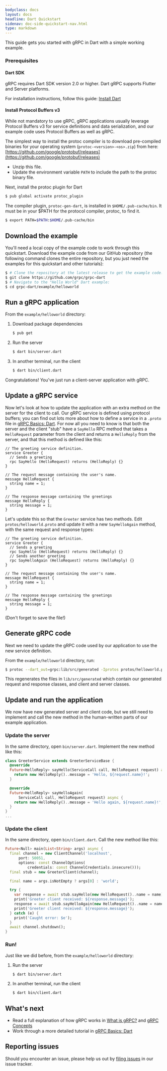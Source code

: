 ```yaml
---
bodyclass: docs
layout: docs
headline: Dart Quickstart
sidenav: doc-side-quickstart-nav.html
type: markdown
---
```

<p class="lead">This guide gets you started with gRPC in Dart with a simple
working example.</p>

<div id="toc"></div>

### Prerequisites

#### Dart SDK

gRPC requires Dart SDK version 2.0 or higher. Dart gRPC supports Flutter and Server platforms.

For installation instructions, follow this guide: [Install Dart](https://www.dartlang.org/install)

#### Install Protocol Buffers v3

While not mandatory to use gRPC, gRPC applications usually leverage Protocol
Buffers v3 for service definitions and data serialization, and our example code
uses Protocol Buffers as well as gRPC.

The simplest way to install the protoc compiler is to download pre-compiled
binaries for your operating system (`protoc-<version>-<os>.zip`) from here:
[https://github.com/google/protobuf/releases](https://github.com/google/protobuf/releases)

  * Unzip this file.
  * Update the environment variable `PATH` to include the path to the protoc
    binary file.

Next, install the protoc plugin for Dart

```sh
$ pub global activate protoc_plugin
```

The compiler plugin, `protoc-gen-dart`, is installed in `$HOME/.pub-cache/bin`.
It must be in your $PATH for the protocol compiler, protoc, to find it.

```sh
$ export PATH=$PATH:$HOME/.pub-cache/bin
```

## Download the example

You'll need a local copy of the example code to work through this quickstart.
Download the example code from our GitHub repository (the following command
clones the entire repository, but you just need the examples for this quickstart
and other tutorials):

```sh
$ # Clone the repository at the latest release to get the example code:
$ git clone https://github.com/grpc/grpc-dart
$ # Navigate to the "Hello World" Dart example:
$ cd grpc-dart/example/helloworld
```

## Run a gRPC application

From the `example/helloworld` directory:

1. Download package dependencies

   ```sh
   $ pub get
   ```

2. Run the server

   ```sh
   $ dart bin/server.dart
   ```

3. In another terminal, run the client

   ```sh
   $ dart bin/client.dart
   ```

Congratulations! You've just run a client-server application with gRPC.

## Update a gRPC service

Now let's look at how to update the application with an extra method on the
server for the client to call. Our gRPC service is defined using protocol
buffers; you can find out lots more about how to define a service in a `.proto`
file in [gRPC Basics: Dart][]. For now all you need to know is that both the
server and the client "stub" have a `SayHello` RPC method that takes a
`HelloRequest` parameter from the client and returns a `HelloReply` from the
server, and that this method is defined like this:


```
// The greeting service definition.
service Greeter {
  // Sends a greeting
  rpc SayHello (HelloRequest) returns (HelloReply) {}
}

// The request message containing the user's name.
message HelloRequest {
  string name = 1;
}

// The response message containing the greetings
message HelloReply {
  string message = 1;
}
```
Let's update this so that the `Greeter` service has two methods. Edit
`protos/helloworld.proto` and update it with a new `SayHelloAgain`
method, with the same request and response types:

```
// The greeting service definition.
service Greeter {
  // Sends a greeting
  rpc SayHello (HelloRequest) returns (HelloReply) {}
  // Sends another greeting
  rpc SayHelloAgain (HelloRequest) returns (HelloReply) {}
}

// The request message containing the user's name.
message HelloRequest {
  string name = 1;
}

// The response message containing the greetings
message HelloReply {
  string message = 1;
}
```

(Don't forget to save the file!)

## Generate gRPC code

Next we need to update the gRPC code used by our application to use the new
service definition.

From the `example/helloworld` directory, run:

```sh
$ protoc --dart_out=grpc:lib/src/generated -Iprotos protos/helloworld.proto
```

This regenerates the files in `lib/src/generated` which contain our generated
request and response classes, and client and server classes.

## Update and run the application

We now have new generated server and client code, but we still need to implement
and call the new method in the human-written parts of our example application.

### Update the server

In the same directory, open `bin/server.dart`. Implement the new method like
this:

```dart
class GreeterService extends GreeterServiceBase {
  @override
  Future<HelloReply> sayHello(ServiceCall call, HelloRequest request) async {
    return new HelloReply()..message = 'Hello, ${request.name}!';
  }

  @override
  Future<HelloReply> sayHelloAgain(
      ServiceCall call, HelloRequest request) async {
    return new HelloReply()..message = 'Hello again, ${request.name}!';
  }
}
...
```

### Update the client

In the same directory, open `bin/client.dart`. Call the new method like this:

```dart
Future<Null> main(List<String> args) async {
  final channel = new ClientChannel('localhost',
      port: 50051,
      options: const ChannelOptions(
          credentials: const ChannelCredentials.insecure()));
  final stub = new GreeterClient(channel);

  final name = args.isNotEmpty ? args[0] : 'world';

  try {
    var response = await stub.sayHello(new HelloRequest()..name = name);
    print('Greeter client received: ${response.message}');
    response = await stub.sayHelloAgain(new HelloRequest()..name = name);
    print('Greeter client received: ${response.message}');
  } catch (e) {
    print('Caught error: $e');
  }
  await channel.shutdown();
}
```

### Run!

Just like we did before, from the `example/helloworld` directory:

1. Run the server

   ```sh
   $ dart bin/server.dart
   ```

2. In another terminal, run the client

   ```sh
   $ dart bin/client.dart
   ```

## What's next

- Read a full explanation of how gRPC works in [What is gRPC?](../guides/)
  and [gRPC Concepts](../guides/concepts.html)
- Work through a more detailed tutorial in [gRPC Basics: Dart][]

[gRPC Basics: Dart]:../tutorials/basic/dart.html


## Reporting issues
Should you encounter an issue, please help us out by
<a href="https://github.com/grpc/grpc-dart/issues/new">filing issues</a>
in our issue tracker.</p>
